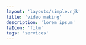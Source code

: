 ```yaml
---
layout: 'layouts/simple.njk'
title: 'video making'
description: 'lorem ipsum'
faIcon: 'film'
tags: 'services'
---
```


